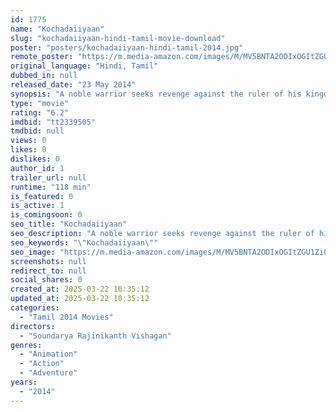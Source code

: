 ```yaml
---
id: 1775
name: "Kochadaiiyaan"
slug: "kochadaiiyaan-hindi-tamil-movie-download"
poster: "posters/kochadaiiyaan-hindi-tamil-2014.jpg"
remote_poster: "https://m.media-amazon.com/images/M/MV5BNTA2ODIxOGItZGU1Zi00NjE1LWIwNTYtZmNhOTYyMGUzMDAzXkEyXkFqcGc@._V1_SX300.jpg"
original_language: "Hindi, Tamil"
dubbed_in: null
released_date: "23 May 2014"
synopsis: "A noble warrior seeks revenge against the ruler of his kingdom, who killed his father, and also ends up upsetting the neighboring enemy kingdom's ruler."
type: "movie"
rating: "6.2"
imdbid: "tt2339505"
tmdbid: null
views: 0
likes: 0
dislikes: 0
author_id: 1
trailer_url: null
runtime: "118 min"
is_featured: 0
is_active: 1
is_comingsoon: 0
seo_title: "Kochadaiiyaan"
seo_description: "A noble warrior seeks revenge against the ruler of his kingdom, who killed his father, and also ends up upsetting the neighboring enemy kingdom's ruler."
seo_keywords: "\"Kochadaiiyaan\""
seo_image: "https://m.media-amazon.com/images/M/MV5BNTA2ODIxOGItZGU1Zi00NjE1LWIwNTYtZmNhOTYyMGUzMDAzXkEyXkFqcGc@._V1_SX300.jpg"
screenshots: null
redirect_to: null
social_shares: 0
created_at: 2025-03-22 10:35:12
updated_at: 2025-03-22 10:35:12
categories:
  - "Tamil 2014 Movies"
directors:
  - "Soundarya Rajinikanth Vishagan"
genres:
  - "Animation"
  - "Action"
  - "Adventure"
years:
  - "2014"
---
```

